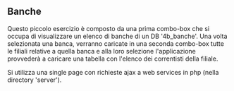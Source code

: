 ## Banche
Questo piccolo esercizio è composto da una prima combo-box che si occupa di visualizzare un elenco di banche di un DB '4b_banche'.
Una volta selezionata una banca, verranno caricate in una seconda combo-box tutte le filiali relative a quella banca e alla loro selezione 
l'applicazione provvederà a caricare una tabella con l'elenco dei correntisti della filiale.

Si utilizza una single page con richieste ajax a web services in php (nella directory 'server').
